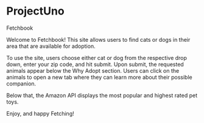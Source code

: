 # ProjectUno

Fetchbook

Welcome to Fetchbook! This site allows users to find cats or dogs in their area that are available for adoption. 

To use the site, users choose either cat or dog from the respective drop down, enter your zip code, and hit submit. Upon submit, the requested animals appear below the Why Adopt section. Users can click on the animals to open a new tab where they can learn more about their possible companion.

Below that, the Amazon API displays the most popular and highest rated pet toys.

Enjoy, and happy Fetching!